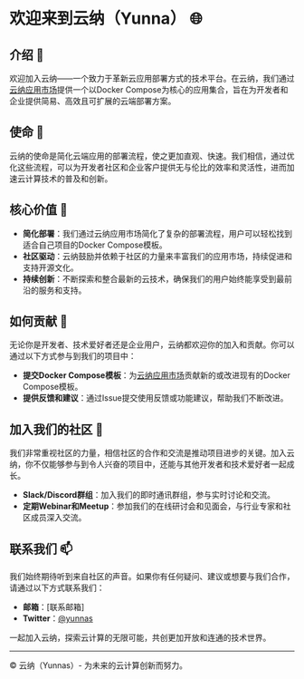 # 欢迎来到云纳（Yunna） 🌐

## 介绍 📖

欢迎加入云纳——一个致力于革新云应用部署方式的技术平台。在云纳，我们通过[云纳应用市场](https://github.com/yunnas/yunna-store)提供一个以Docker Compose为核心的应用集合，旨在为开发者和企业提供简易、高效且可扩展的云端部署方案。

## 使命 🎯

云纳的使命是简化云端应用的部署流程，使之更加直观、快速。我们相信，通过优化这些流程，可以为开发者社区和企业客户提供无与伦比的效率和灵活性，进而加速云计算技术的普及和创新。

## 核心价值 💎

- **简化部署**：我们通过云纳应用市场简化了复杂的部署流程，用户可以轻松找到适合自己项目的Docker Compose模板。
- **社区驱动**：云纳鼓励并依赖于社区的力量来丰富我们的应用市场，持续促进和支持开源文化。
- **持续创新**：不断探索和整合最新的云技术，确保我们的用户始终能享受到最前沿的服务和支持。

## 如何贡献 🤲

无论你是开发者、技术爱好者还是企业用户，云纳都欢迎你的加入和贡献。你可以通过以下方式参与到我们的项目中：

- **提交Docker Compose模板**：为[云纳应用市场](https://github.com/yunnas/yunna-store)贡献新的或改进现有的Docker Compose模板。
- **提供反馈和建议**：通过Issue提交使用反馈或功能建议，帮助我们不断改进。
## 加入我们的社区 👥

我们非常重视社区的力量，相信社区的合作和交流是推动项目进步的关键。加入云纳，你不仅能够参与到令人兴奋的项目中，还能与其他开发者和技术爱好者一起成长。

- **Slack/Discord群组**：加入我们的即时通讯群组，参与实时讨论和交流。
- **定期Webinar和Meetup**：参加我们的在线研讨会和见面会，与行业专家和社区成员深入交流。

## 联系我们 📫

我们始终期待听到来自社区的声音。如果你有任何疑问、建议或想要与我们合作，请通过以下方式联系我们：

- **邮箱**：[联系邮箱]
- **Twitter**：[@yunnas](https://twitter.com/yunnas)

一起加入云纳，探索云计算的无限可能，共创更加开放和连通的技术世界。

---

© 云纳（Yunnas）- 为未来的云计算创新而努力。
